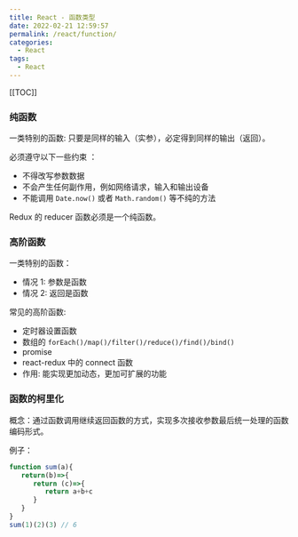 ```yaml
---
title: React - 函数类型
date: 2022-02-21 12:59:57
permalink: /react/function/
categories:
  - React
tags:
  - React
---
```


[[TOC]]

### 纯函数

一类特别的函数: 只要是同样的输入（实参），必定得到同样的输出（返回）。

必须遵守以下一些约束 ：

- 不得改写参数数据
- 不会产生任何副作用，例如网络请求，输入和输出设备
- 不能调用 `Date.now()` 或者 `Math.random()` 等不纯的方法 

Redux 的 reducer 函数必须是一个纯函数。


### 高阶函数

一类特别的函数：

- 情况 1: 参数是函数
- 情况 2: 返回是函数

常见的高阶函数: 

- 定时器设置函数
- 数组的 `forEach()/map()/filter()/reduce()/find()/bind()`
- promise
- react-redux 中的 connect 函数
- 作用: 能实现更加动态，更加可扩展的功能


### 函数的柯里化

概念：通过函数调用继续返回函数的方式，实现多次接收参数最后统一处理的函数编码形式。

例子：

```js
function sum(a){
   return(b)=>{
      return (c)=>{
         return a+b+c
      }
   }
}
sum(1)(2)(3) // 6
```
